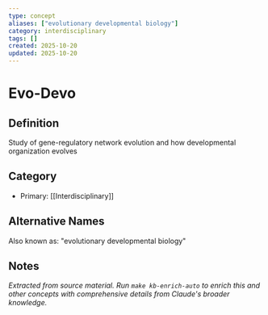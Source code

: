 ```yaml
---
type: concept
aliases: ["evolutionary developmental biology"]
category: interdisciplinary
tags: []
created: 2025-10-20
updated: 2025-10-20
---
```


# Evo-Devo

## Definition

Study of gene-regulatory network evolution and how developmental organization evolves

## Category

- Primary: [[Interdisciplinary]]

## Alternative Names

Also known as: "evolutionary developmental biology"

## Notes

*Extracted from source material. Run `make kb-enrich-auto` to enrich this and other concepts with comprehensive details from Claude's broader knowledge.*
